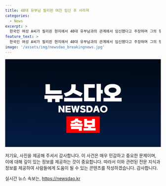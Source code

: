 ```yaml
---
title: 40대 유부남 필리핀 여친 임신 후 사라져
categories:
  - News
excerpt: >
  한국인 여성 A씨가 필리핀 현지에서 40대 유부남과의 관계에서 임신했다고 주장하며 그의 행방이 사라진 사건이 논란이 되고 있다. A씨는 7개월 임신 중이며 B씨와의 관계가 끊긴 후 B씨는 다른 필리핀 여성을 만나 연락을 끊었다고 주장했다. 이에 누리꾼들은 분노하며 책임을 져야 한다는 의견을 제시했다. 해당 사건은 한국 사회에 큰 파장을 일으키고 있다.
feature_text: >
  한국인 여성 A씨가 필리핀 현지에서 40대 유부남과의 관계에서 임신했다고 주장하며 그의 행방이 사라진 사건이 논란이 되고 있다. A씨는 7개월 임신 중이며 B씨와의 관계가 끊긴 후 B씨는 다른 필리핀 여성을 만나 연락을 끊었다고 주장했다. 이에 누리꾼들은 분노하며 책임을 져야 한다는 의견을 제시했다. 해당 사건은 한국 사회에 큰 파장을 일으키고 있다.
image: '/assets/img/newsdao_breakingnews.jpg'
---
```


<p><img src="/assets/img/newsdao_breakingnews.jpg" alt="firstkoreanews 속보" /></p>

<p>저기요, 사진을 제공해 주셔서 감사합니다. 이 사건은 매우 민감하고 중요한 문제이며, 이에 대해 깊이 있는 정보를 제공하는 것이 중요합니다. 따라서 이와 관련된 전문 지식과 정보를 제공하여 사람들에게 도움이 될 수 있는 콘텐츠를 작성하겠습니다. 감사합니다.</p>
실시간 뉴스 속보는, <a href="https://newsdao.kr" rel="dofollow">https://newsdao.kr</a>


